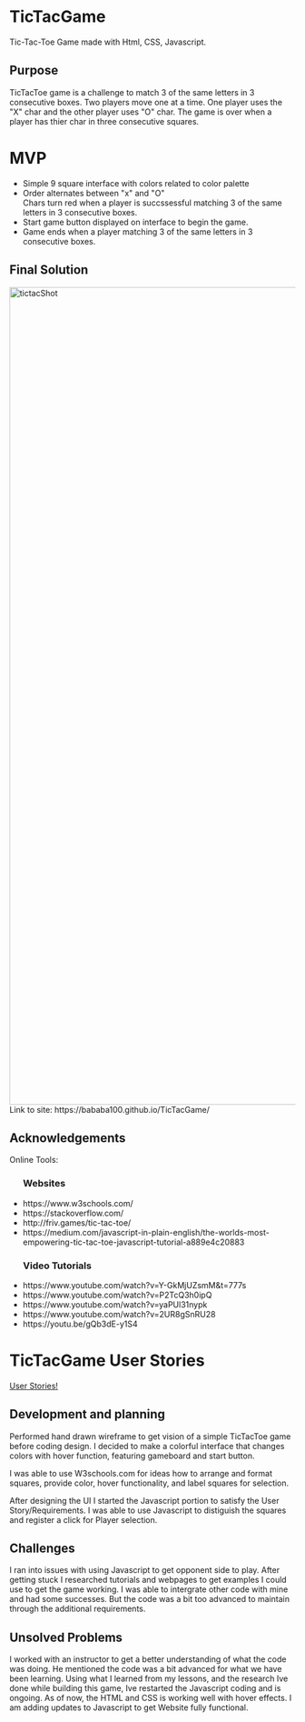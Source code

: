 # TicTacGame
Tic-Tac-Toe Game made with Html, CSS, Javascript.
<h2> Purpose</h2>
TicTacToe game is a challenge to match 3 of the same letters in 3 consecutive boxes. Two players move one at a time.  One player uses the "X" char and the other player uses "O" char.  The game is over when a player has thier char in three consecutive squares.
<h1> MVP </h1>
<ul>
  <li>
    Simple 9 square interface with colors related to color palette</li>
<li>Order alternates between "x" and "O"</li .
<li>Chars turn red when a player is succssessful matching 3 of the same letters in 3 consecutive boxes.</li>
  <li>Start game button displayed on interface to begin the game.</li>

<li>Game ends when a player matching 3 of the same letters in 3 consecutive boxes.</li>
</ul>
<h2> Final Solution</h2>
<img width="1439" alt="tictacShot" src="https://user-images.githubusercontent.com/71783023/95924415-27847f80-0d7d-11eb-9486-72b1caeceba1.png">
Link to site: https://bababa100.github.io/TicTacGame/
<h2> Acknowledgements </h2>
Online Tools:
<ul>
  <h3>Websites</h3>
  <li>https://www.w3schools.com/</li>
  <li> https://stackoverflow.com/</li>
  <li>http://friv.games/tic-tac-toe/</li>
  <li>https://medium.com/javascript-in-plain-english/the-worlds-most-empowering-tic-tac-toe-javascript-tutorial-a889e4c20883</li>
  </ul>
  <ul>
  <h3>Video Tutorials</h3>
  <li>https://www.youtube.com/watch?v=Y-GkMjUZsmM&t=777s</li>
  <li>https://www.youtube.com/watch?v=P2TcQ3h0ipQ</li>
  <li>https://www.youtube.com/watch?v=yaPUl31nypk</li>
  <li>https://www.youtube.com/watch?v=2UR8gSnRU28</li>
  <li>https://youtu.be/gQb3dE-y1S4</li>
  </ul>
  
<h1>TicTacGame User Stories</h1>

<p><a href="https://github.com/bababa100/TicTacGame/issues/2#issue-721048029">User Stories!</a></p>

<h2> Development and planning</h2>
<p>Performed hand drawn wireframe to get vision of a simple TicTacToe game before coding design. I decided to make a colorful interface that changes colors with hover function, featuring gameboard and start button.</p>
<p>I was able to use W3schools.com for ideas how to arrange and format squares, provide color, hover functionality, and label squares for selection. </p>
<p> After designing the UI I started the Javascript portion to satisfy the User Story/Requirements.  I was able to use Javascript to distiguish the squares and register a click for Player selection.  </p>
  <h2>Challenges</h2>
  I ran into issues with using Javascript to get opponent side to play.  After getting stuck I researched tutorials and webpages to get examples I could use to get the game working.  I was able to intergrate other code with mine and had some successes. But the code was a bit too advanced to maintain through the additional requirements.  
<h2>Unsolved Problems</h2>
<p>I worked with an instructor to get a better understanding of what the code was doing. He mentioned the code was a bit advanced for what we have been learning.  Using what I learned from my lessons, and the research Ive done while building this game, Ive restarted the Javascript coding and is ongoing. As of now, the HTML and CSS is working well with hover effects.  I am adding updates to Javascript to get Website fully functional.   </p> 
